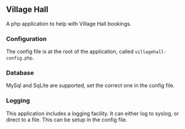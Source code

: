 ## Village Hall
A php application to help with Village Hall bookings.

### Configuration
The config file is at the root of the application, called `villagehall-config.php`.

### Database
MySql and SqLite are supported, set the correct one in the config file.

### Logging
This application includes a logging facility.  It can either log to syslog, or direct to a file. This can be setup in the config file.
